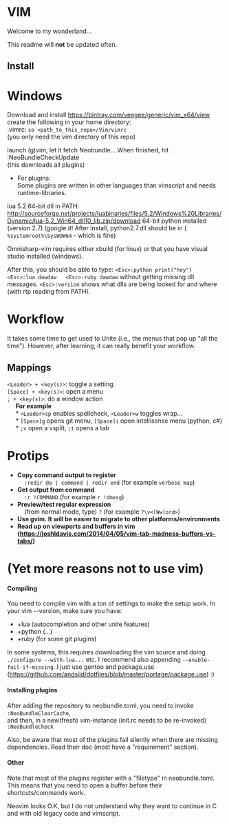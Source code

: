 # VIM
Welcome to my wonderland...

This readme will **not** be updated often.

## Install
# Windows
Download and install https://bintray.com/veegee/generic/vim_x64/view  
create the following in your home directory:  
.vimrc:
    `so <path_to_this_repo>/Vim/vimrc`  
    (you only need the vim directory of this repo)
    
launch (g)vim, let it fetch Neobundle...
When finished, hit <Esc>:NeoBundleCheckUpdate  
(this downloads all plugins)

* For plugins:  
Some plugins are written in other languages than vimscript and needs runtime-libraries.

lua 5.2 64-bit dll in PATH: http://sourceforge.net/projects/luabinaries/files/5.2/Windows%20Libraries/Dynamic/lua-5.2_Win64_dll10_lib.zip/download
64-bit python installed (version 2.7) (google it! After install, python2.7.dll should be in ( `%systemroot%\SysWOW64` - which is fine)

Omnisharp-vim requires either xbuild (for linux) or that you have visual studio installed (windows).

After this, you should be able to type:
    `<Esc>:python print("hey")  
    <Esc>:lua dawdaw  
    <Esc>:ruby dawdaw`
without getting missing dll messages. `<Esc>:version` shows what dlls are being looked for and where (with rtp reading from PATH).
    
    

# Workflow
It takes some time to get used to Unite (i.e., the menus that pop up "all the
time"). However, after learning, it can really benefit your workflow.


## Mappings
`<Leader> + <key(s)>`:  toggle a setting.  
`[Space] + <key(s)>`: open a menu  
`; + <key(s)>`: do a window action  
&nbsp;&nbsp;&nbsp;&nbsp; **For example**  
&nbsp;&nbsp;&nbsp;&nbsp; * `<Leader>sp` enables spellcheck, `<Leader>w` toggles wrap...  
&nbsp;&nbsp;&nbsp;&nbsp; * `[Space]g` opens git menu, `[Space]i` open intellisense menu (python, c#)  
&nbsp;&nbsp;&nbsp;&nbsp; * `;v` open a vsplit, `;t` opens a tab

# Protips
* **Copy command output to register**  
&nbsp;&nbsp;&nbsp;&nbsp;`:redir @a | command | redir end` (for example `verbose map`)  
* **Get output from command**  
&nbsp;&nbsp;&nbsp;&nbsp;`:r !COMMAND` (for example `r !dmesg`)  
* **Preview/test regular expression**  
&nbsp;&nbsp;&nbsp;&nbsp;(from normal mode, type) `?` (for example `?\v<[Ww]ord>`)  
* **Use gvim. It will be easier to migrate to other platforms/environments**  
* **Read up on viewports and buffers in vim  
    (https://joshldavis.com/2014/04/05/vim-tab-madness-buffers-vs-tabs/)**



# (Yet more reasons not to use vim)
#### Compiling
You need to compile vim with a ton of settings to make the setup work.
In your vim --version, make sure you have:  
* +lua (autocompletion and other unite features)  
* +python (...)  
* +ruby (for some git plugins)  

In some systems, this requires downloading the vim source and doing `./configure --with-lua...` etc.  I recommend also appending `--enable-fail-if-missing`. 
I just use gentoo and package.use (https://github.com/andsild/dotfiles/blob/master/portage/package.use) :)  


#### Installing plugins
After adding the repository to neobundle.toml, you need to invoke  
`:NeoBundleClearCache`,  
and then, in a new(fresh) vim-instance (init.rc needs to be re-invoked)    
`:NeoBundleCheck`

Also, be aware that most of the plugins fail silently when there are missing
dependencies. Read their doc (most have a "requirement" section).

#### Other
Note that most of the plugins register with a "filetype" in neobundle.toml. This means that you need to open a buffer before their shortcuts/commands work.

Neovim looks O.K, but I do not understand why they want to continue in C and with old legacy code and vimscript.
